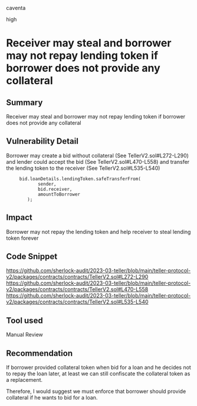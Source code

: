 caventa

high

# Receiver may steal and borrower may not repay lending token if borrower does not provide any collateral

## Summary
Receiver may steal and borrower may not repay lending token if borrower does not provide any collateral

## Vulnerability Detail
Borrower may create a bid without collateral (See TellerV2.sol#L272-L290) and lender could accept the bid (See TellerV2.sol#L470-L558) and transfer the lending token to the receiver (See TellerV2.sol#L535-L540)

```solidity
     bid.loanDetails.lendingToken.safeTransferFrom(
            sender,
            bid.receiver,
            amountToBorrower
        );
```

## Impact
Borrower may not repay the lending token and help receiver to steal lending token forever

## Code Snippet
https://github.com/sherlock-audit/2023-03-teller/blob/main/teller-protocol-v2/packages/contracts/contracts/TellerV2.sol#L272-L290
https://github.com/sherlock-audit/2023-03-teller/blob/main/teller-protocol-v2/packages/contracts/contracts/TellerV2.sol#L470-L558
https://github.com/sherlock-audit/2023-03-teller/blob/main/teller-protocol-v2/packages/contracts/contracts/TellerV2.sol#L535-L540

## Tool used
Manual Review

## Recommendation
If borrower provided collateral token when bid for a loan and he decides not to repay the loan later, at least we can still confiscate the collateral token as a replacement.

Therefore, I would suggest we must enforce that borrower should provide collateral if he wants to bid for a loan.